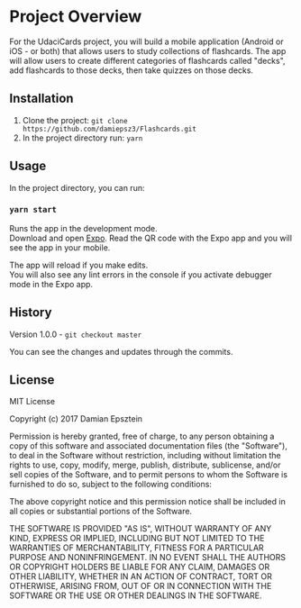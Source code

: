 # Project Overview
For the UdaciCards project, you will build a mobile application (Android or iOS - or both) that allows users to study collections of flashcards. The app will allow users to create different categories of flashcards called "decks", add flashcards to those decks, then take quizzes on those decks.
## Installation
1. Clone the project: `git clone https://github.com/damiepsz3/Flashcards.git`
2. In the project directory run: `yarn`
## Usage
In the project directory, you can run:

### `yarn start`

Runs the app in the development mode.<br>
Download and open [Expo](https://expo.io/).
Read the QR code with the Expo app and you will see the app in your mobile.

The app will reload if you make edits.<br>
You will also see any lint errors in the console if you activate debugger mode in the Expo app.
## History
Version 1.0.0 -  `git checkout master`

You can see the changes and updates through the commits.

## License

MIT License

Copyright (c) 2017 Damian Epsztein

Permission is hereby granted, free of charge, to any person obtaining a copy
of this software and associated documentation files (the "Software"), to deal
in the Software without restriction, including without limitation the rights
to use, copy, modify, merge, publish, distribute, sublicense, and/or sell
copies of the Software, and to permit persons to whom the Software is
furnished to do so, subject to the following conditions:

The above copyright notice and this permission notice shall be included in all
copies or substantial portions of the Software.

THE SOFTWARE IS PROVIDED "AS IS", WITHOUT WARRANTY OF ANY KIND, EXPRESS OR
IMPLIED, INCLUDING BUT NOT LIMITED TO THE WARRANTIES OF MERCHANTABILITY,
FITNESS FOR A PARTICULAR PURPOSE AND NONINFRINGEMENT. IN NO EVENT SHALL THE
AUTHORS OR COPYRIGHT HOLDERS BE LIABLE FOR ANY CLAIM, DAMAGES OR OTHER
LIABILITY, WHETHER IN AN ACTION OF CONTRACT, TORT OR OTHERWISE, ARISING FROM,
OUT OF OR IN CONNECTION WITH THE SOFTWARE OR THE USE OR OTHER DEALINGS IN THE
SOFTWARE.
